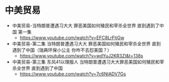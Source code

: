 # 中美贸易

- 中美贸易-当特朗普遭遇习大大 罪恶美国如何殖民和宰杀全世界 直到遇到了中国 第一集
  - https://www.youtube.com/watch?v=EFC8LrFtjGw
- 中美贸易-第二集 当特朗普遭遇习大大 罪恶美国如何殖民和宰杀全世界 直到遇到了中国（瑞典环保小公主 你咋不去怼美国？）
  - https://www.youtube.com/watch?v=wdYuJ2KR3ZI&t=138s
- 中美贸易-第三集 东风41以理服人 当特朗普遭遇习大大罪恶美国如何殖民和宰杀全世界 直到遇到了中国
  - https://www.youtube.com/watch?v=7c6NlADV7Gs

